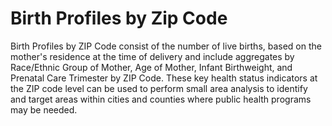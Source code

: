 # Birth Profiles by Zip Code

Birth Profiles by ZIP Code consist of the number of live births, based on the mother's residence at the time of delivery and include aggregates by Race/Ethnic Group of Mother, Age of Mother, Infant Birthweight, and Prenatal Care Trimester by ZIP Code.  These key health status indicators at the ZIP code level can be used to perform small area analysis to identify and target areas within cities and counties where public health programs may be needed.